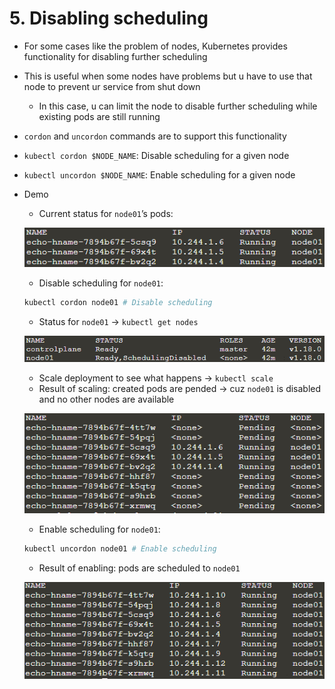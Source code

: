 # 5. Disabling scheduling

- For some cases like the problem of nodes, Kubernetes provides functionality for disabling further scheduling
- This is useful when some nodes have problems but u have to use that node to prevent ur service from shut down
    - In this case, u can limit the node to disable further scheduling while existing pods are still running
- `cordon` and `uncordon` commands are to support this functionality
- `kubectl cordon $NODE_NAME`: Disable scheduling for a given node
- `kubectl uncordon $NODE_NAME`: Enable scheduling for a given node
- Demo
    - Current status for `node01`’s pods:
    
    ![Untitled](5%20Disablin%2083f9f/Untitled.png)
    
    - Disable scheduling for `node01`:
    
    ```bash
    kubectl cordon node01 # Disable scheduling
    ```
    
    - Status for `node01` → `kubectl get nodes`
    
    ![Untitled](5%20Disablin%2083f9f/Untitled%201.png)
    
    - Scale deployment to see what happens → `kubectl scale`
    - Result of scaling: created pods are pended → cuz `node01` is disabled and no other nodes are available
    
    ![Untitled](5%20Disablin%2083f9f/Untitled%202.png)
    
    - Enable scheduling for `node01`:
    
    ```bash
    kubectl uncordon node01 # Enable scheduling
    ```
    
    - Result of enabling: pods are scheduled to `node01`
    
    ![Untitled](5%20Disablin%2083f9f/Untitled%203.png)